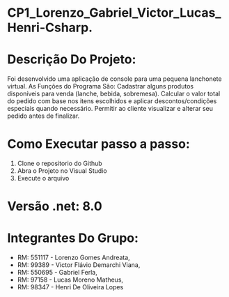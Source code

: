 # CP1_Lorenzo_Gabriel_Victor_Lucas_Henri-Csharp.

# Descrição Do Projeto:
Foi desenvolvido uma aplicação de console para uma pequena lanchonete virtual.
As Funções do Programa São:
Cadastrar alguns produtos disponíveis para venda (lanche, bebida, sobremesa).
Calcular o valor total do pedido com base nos itens escolhidos e aplicar descontos/condições especiais quando necessário.
Permitir ao cliente visualizar e alterar seu pedido antes de finalizar.

# Como Executar passo a passo:
1. Clone o repositorio do Github
2. Abra o Projeto no Visual Studio
3. Execute o arquivo

# Versão .net: 8.0

# Integrantes Do Grupo:
- RM: 551117 - Lorenzo Gomes Andreata,
- RM: 99389 - Victor Flávio Demarchi Viana,
- RM: 550695 - Gabriel Ferla,
- RM: 97158 - Lucas Moreno Matheus,
- RM: 98347 - Henri De Oliveira Lopes
